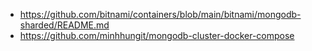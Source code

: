 - https://github.com/bitnami/containers/blob/main/bitnami/mongodb-sharded/README.md
- https://github.com/minhhungit/mongodb-cluster-docker-compose